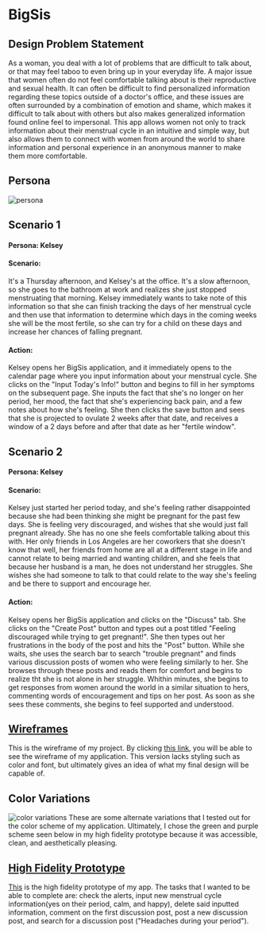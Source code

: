 # BigSis

## Design Problem Statement
As a woman, you deal with a lot of problems that are difficult to talk about, or that may feel taboo to even bring up in your everyday life. A major issue that women often do not feel comfortable talking about is their reproductive and sexual health. It can often be difficult to find personalized information regarding these topics outside of a doctor's office, and these issues are often surrounded by a combination of emotion and shame, which makes it difficult to talk about with others but also makes generalized information found online feel to impersonal. This app allows women not only to track information about their menstrual cycle in an intuitive and simple way, but also allows them to connect with women from around the world to share information and personal experience in an anonymous manner to make them more comfortable. 

## Persona
![persona](https://andreamaria1116.github.io/DH101/persona.png)

## Scenario 1

#### Persona: Kelsey
#### Scenario: 
It's a Thursday afternoon, and Kelsey's at the office. It's a slow afternoon, so she goes to the bathroom at work and realizes she just stopped menstruating that morning. Kelsey immediately wants to take note of this information so that she can finish tracking the days of her menstrual cycle and then use that information to determine which days in the coming weeks she will be the most fertile, so she can try for a child on these days and increase her chances of falling pregnant. 
#### Action: 
Kelsey opens her BigSis application, and it immediately opens to the calendar page where you input information about your menstrual cycle. She clicks on the "Input Today's Info!" button and begins to fill in her symptoms on the subsequent page. She inputs the fact that she's no longer on her period, her mood, the fact that she's experiencing back pain, and a few notes about how she's feeling. She then clicks the save button and sees that she is projected to ovulate 2 weeks after that date, and receives a window of a 2 days before and after that date as her "fertile window". 

## Scenario 2

#### Persona: Kelsey
#### Scenario:
Kelsey just started her period today, and she's feeling rather disappointed because she had been thinking she might be pregnant for the past few days. She is feeling very discouraged, and wishes that she would just fall pregnant already. She has no one she feels comfortable talking about this with. Her only friends in Los Angeles are her coworkers that she doesn't know that well, her friends from home are all at a different stage in life and cannot relate to being married and wanting children, and she feels that because her husband is a man, he does not understand her struggles. She wishes she had someone to talk to that could relate to the way she's feeling and be there to support and encourage her. 
#### Action: 
Kelsey opens her BigSis application and clicks on the "Discuss" tab. She clicks on the "Create Post" button and types out a post titled "Feeling discouraged while trying to get pregnant!". She then types out her frustrations in the body of the post and hits the "Post" button. While she waits, she uses the search bar to search "trouble pregnant" and finds various discussion posts of women who were feeling similarly to her. She browses through these posts and reads them for comfort and begins to realize tht she is not alone in her struggle. Whithin minutes, she begins to get responses from women around the world in a similar situation to hers, commenting words of encouragement and tips on her post. As soon as she sees these comments, she begins to feel supported and understood. 

## [Wireframes](https://xd.adobe.com/view/6d04ba6f-8f4a-4fde-7d50-810e5dece513-1b35/grid/) 
This is the wireframe of my project. By clicking [this link](https://xd.adobe.com/view/6d04ba6f-8f4a-4fde-7d50-810e5dece513-1b35/grid/), you will be able to see the wireframe of my application. This version lacks styling such as color and font, but ultimately gives an idea of what my final design will be capable of.

## Color Variations
![color variations](https://andreamaria1116.github.io/DH101/ColorVariations.png)
These are some alternate variations that I tested out for the color scheme of my application. Ultimately, I chose the green and purple scheme seen below in my high fidelity prototype because it was accessible, clean, and aesthetically pleasing.

## [High Fidelity Prototype](https://xd.adobe.com/view/cc01379d-19bb-49ac-709d-7591cc490952-ba30/?fullscreen&hints=off)
[This](https://xd.adobe.com/view/cc01379d-19bb-49ac-709d-7591cc490952-ba30/?fullscreen&hints=off) is the high fidelity prototype of my app. The tasks that I wanted to be able to complete are: check the alerts, input new menstrual cycle information(yes on their period, calm, and happy), delete said inputted information, comment on the first discussion post, post a new discussion post, and search for a discussion post ("Headaches during your period"). 
